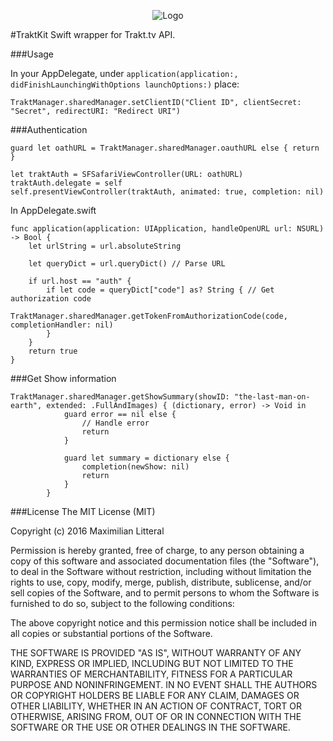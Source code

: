 <p align="center">
    <img src="http://maximilianlitteral.com/TraktKit.png" alt="Logo" />
</p>

#TraktKit
Swift wrapper for Trakt.tv  API.

###Usage

In your AppDelegate, under <code>application(application:, didFinishLaunchingWithOptions launchOptions:)</code> place:
```
TraktManager.sharedManager.setClientID("Client ID", clientSecret: "Secret", redirectURI: "Redirect URI")
```

###Authentication
```
guard let oathURL = TraktManager.sharedManager.oauthURL else { return }

let traktAuth = SFSafariViewController(URL: oathURL)
traktAuth.delegate = self
self.presentViewController(traktAuth, animated: true, completion: nil)
```

In AppDelegate.swift
```
func application(application: UIApplication, handleOpenURL url: NSURL) -> Bool {
    let urlString = url.absoluteString
    
    let queryDict = url.queryDict() // Parse URL
            
    if url.host == "auth" {
        if let code = queryDict["code"] as? String { // Get authorization code
            TraktManager.sharedManager.getTokenFromAuthorizationCode(code, completionHandler: nil)
        }
    }
    return true
}
```

###Get Show information
```
TraktManager.sharedManager.getShowSummary(showID: "the-last-man-on-earth", extended: .FullAndImages) { (dictionary, error) -> Void in        
            guard error == nil else {
                // Handle error
                return
            }
            
            guard let summary = dictionary else {
                completion(newShow: nil)
                return
            }
        }
```

###License
The MIT License (MIT)

Copyright (c) 2016 Maximilian Litteral

Permission is hereby granted, free of charge, to any person obtaining a copy of this software and associated documentation files (the "Software"), to deal in the Software without restriction, including without limitation the rights to use, copy, modify, merge, publish, distribute, sublicense, and/or sell copies of the Software, and to permit persons to whom the Software is furnished to do so, subject to the following conditions:

The above copyright notice and this permission notice shall be included in all copies or substantial portions of the Software.

THE SOFTWARE IS PROVIDED "AS IS", WITHOUT WARRANTY OF ANY KIND, EXPRESS OR IMPLIED, INCLUDING BUT NOT LIMITED TO THE WARRANTIES OF MERCHANTABILITY, FITNESS FOR A PARTICULAR PURPOSE AND NONINFRINGEMENT. IN NO EVENT SHALL THE AUTHORS OR COPYRIGHT HOLDERS BE LIABLE FOR ANY CLAIM, DAMAGES OR OTHER LIABILITY, WHETHER IN AN ACTION OF CONTRACT, TORT OR OTHERWISE, ARISING FROM, OUT OF OR IN CONNECTION WITH THE SOFTWARE OR THE USE OR OTHER DEALINGS IN THE SOFTWARE.
